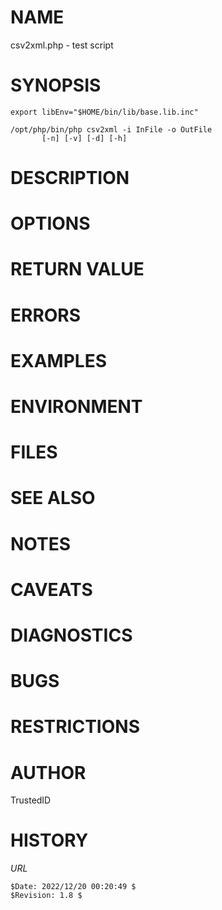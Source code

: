 # NAME

csv2xml.php - test script

# SYNOPSIS

    export libEnv="$HOME/bin/lib/base.lib.inc"

    /opt/php/bin/php csv2xml -i InFile -o OutFile
           [-n] [-v] [-d] [-h]

# DESCRIPTION

# OPTIONS

# RETURN VALUE

# ERRORS

# EXAMPLES

# ENVIRONMENT

# FILES

# SEE ALSO

# NOTES

# CAVEATS

# DIAGNOSTICS

# BUGS

# RESTRICTIONS

# AUTHOR

TrustedID

# HISTORY

$URL$

    $Date: 2022/12/20 00:20:49 $
    $Revision: 1.8 $
